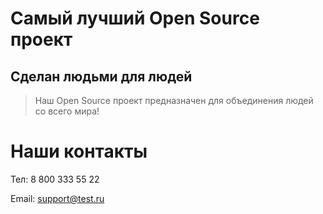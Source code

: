 # Самый лучший Open Source проект

## Сделан людьми для людей

> Наш Open Source проект предназначен для объединения людей со всего мира!

# Наши контакты

Тел: 8 800 333 55 22

Email: support@test.ru
